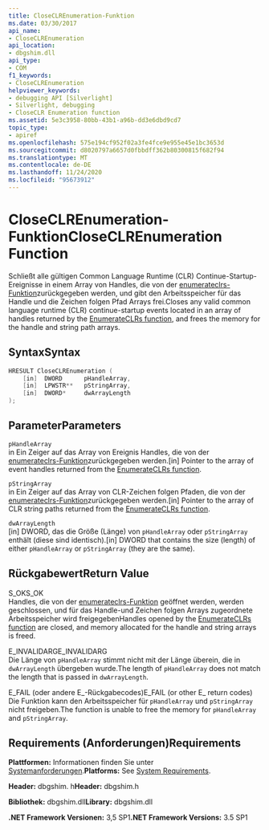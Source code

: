 ```yaml
---
title: CloseCLREnumeration-Funktion
ms.date: 03/30/2017
api_name:
- CloseCLREnumeration
api_location:
- dbgshim.dll
api_type:
- COM
f1_keywords:
- CloseCLREnumeration
helpviewer_keywords:
- debugging API [Silverlight]
- Silverlight, debugging
- CloseCLR Enumeration function
ms.assetid: 5e3c3958-80bb-43b1-a96b-dd3e6dbd9cd7
topic_type:
- apiref
ms.openlocfilehash: 575e194cf952f02a3fe4fce9e955e45e1bc3653d
ms.sourcegitcommit: d8020797a6657d0fbbdff362b80300815f682f94
ms.translationtype: MT
ms.contentlocale: de-DE
ms.lasthandoff: 11/24/2020
ms.locfileid: "95673912"
---
```

# <a name="closeclrenumeration-function"></a><span data-ttu-id="6dc49-102">CloseCLREnumeration-Funktion</span><span class="sxs-lookup"><span data-stu-id="6dc49-102">CloseCLREnumeration Function</span></span>

<span data-ttu-id="6dc49-103">Schließt alle gültigen Common Language Runtime (CLR) Continue-Startup-Ereignisse in einem Array von Handles, die von der [enumerateclrs-Funktion](enumerateclrs-function.md)zurückgegeben werden, und gibt den Arbeitsspeicher für das Handle und die Zeichen folgen Pfad Arrays frei.</span><span class="sxs-lookup"><span data-stu-id="6dc49-103">Closes any valid common language runtime (CLR) continue-startup events located in an array of handles returned by the [EnumerateCLRs function](enumerateclrs-function.md), and frees the memory for the handle and string path arrays.</span></span>  
  
## <a name="syntax"></a><span data-ttu-id="6dc49-104">Syntax</span><span class="sxs-lookup"><span data-stu-id="6dc49-104">Syntax</span></span>  
  
```cpp  
HRESULT CloseCLREnumeration (  
    [in]  DWORD      pHandleArray,  
    [in]  LPWSTR**   pStringArray,  
    [in]  DWORD*     dwArrayLength  
);  
```  
  
## <a name="parameters"></a><span data-ttu-id="6dc49-105">Parameter</span><span class="sxs-lookup"><span data-stu-id="6dc49-105">Parameters</span></span>  

 `pHandleArray`  
 <span data-ttu-id="6dc49-106">in Ein Zeiger auf das Array von Ereignis Handles, die von der [enumerateclrs-Funktion](enumerateclrs-function.md)zurückgegeben werden.</span><span class="sxs-lookup"><span data-stu-id="6dc49-106">[in] Pointer to the array of event handles returned from the [EnumerateCLRs function](enumerateclrs-function.md).</span></span>  
  
 `pStringArray`  
 <span data-ttu-id="6dc49-107">in Ein Zeiger auf das Array von CLR-Zeichen folgen Pfaden, die von der [enumerateclrs-Funktion](enumerateclrs-function.md)zurückgegeben werden.</span><span class="sxs-lookup"><span data-stu-id="6dc49-107">[in] Pointer to the array of CLR string paths returned from the [EnumerateCLRs function](enumerateclrs-function.md).</span></span>  
  
 `dwArrayLength`  
 <span data-ttu-id="6dc49-108">[in] DWORD, das die Größe (Länge) von `pHandleArray` oder `pStringArray` enthält (diese sind identisch).</span><span class="sxs-lookup"><span data-stu-id="6dc49-108">[in] DWORD that contains the size (length) of either `pHandleArray` or `pStringArray` (they are the same).</span></span>  
  
## <a name="return-value"></a><span data-ttu-id="6dc49-109">Rückgabewert</span><span class="sxs-lookup"><span data-stu-id="6dc49-109">Return Value</span></span>  

 <span data-ttu-id="6dc49-110">S_OK</span><span class="sxs-lookup"><span data-stu-id="6dc49-110">S_OK</span></span>  
 <span data-ttu-id="6dc49-111">Handles, die von der [enumerateclrs-Funktion](enumerateclrs-function.md) geöffnet werden, werden geschlossen, und für das Handle-und Zeichen folgen Arrays zugeordnete Arbeitsspeicher wird freigegeben</span><span class="sxs-lookup"><span data-stu-id="6dc49-111">Handles opened by the [EnumerateCLRs function](enumerateclrs-function.md) are closed, and memory allocated for the handle and string arrays is freed.</span></span>  
  
 <span data-ttu-id="6dc49-112">E_INVALIDARG</span><span class="sxs-lookup"><span data-stu-id="6dc49-112">E_INVALIDARG</span></span>  
 <span data-ttu-id="6dc49-113">Die Länge von `pHandleArray` stimmt nicht mit der Länge überein, die in `dwArrayLength` übergeben wurde.</span><span class="sxs-lookup"><span data-stu-id="6dc49-113">The length of `pHandleArray` does not match the length that is passed in `dwArrayLength`.</span></span>  
  
 <span data-ttu-id="6dc49-114">E_FAIL (oder andere E_-Rückgabecodes)</span><span class="sxs-lookup"><span data-stu-id="6dc49-114">E_FAIL (or other E_ return codes)</span></span>  
 <span data-ttu-id="6dc49-115">Die Funktion kann den Arbeitsspeicher für `pHandleArray` und `pStringArray` nicht freigeben.</span><span class="sxs-lookup"><span data-stu-id="6dc49-115">The function is unable to free the memory for `pHandleArray` and `pStringArray`.</span></span>  
  
## <a name="requirements"></a><span data-ttu-id="6dc49-116">Requirements (Anforderungen)</span><span class="sxs-lookup"><span data-stu-id="6dc49-116">Requirements</span></span>  

 <span data-ttu-id="6dc49-117">**Plattformen:** Informationen finden Sie unter [Systemanforderungen](../../get-started/system-requirements.md).</span><span class="sxs-lookup"><span data-stu-id="6dc49-117">**Platforms:** See [System Requirements](../../get-started/system-requirements.md).</span></span>  
  
 <span data-ttu-id="6dc49-118">**Header:** dbgshim. h</span><span class="sxs-lookup"><span data-stu-id="6dc49-118">**Header:** dbgshim.h</span></span>  
  
 <span data-ttu-id="6dc49-119">**Bibliothek:** dbgshim.dll</span><span class="sxs-lookup"><span data-stu-id="6dc49-119">**Library:** dbgshim.dll</span></span>  
  
 <span data-ttu-id="6dc49-120">**.NET Framework Versionen:** 3,5 SP1</span><span class="sxs-lookup"><span data-stu-id="6dc49-120">**.NET Framework Versions:** 3.5 SP1</span></span>
